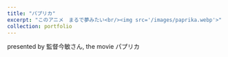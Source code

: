 ```yaml
---
title: "パプリカ"
excerpt: "このアニメ　まるで夢みたい<br/><img src='/images/paprika.webp'>"
collection: portfolio
---
```


presented by 監督今敏さん, the movie パプリカ

